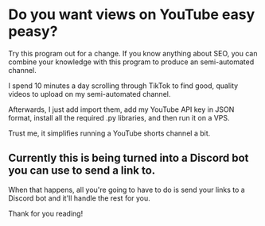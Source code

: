 # Do you want views on YouTube easy peasy? 

Try this program out for a change. If you know anything about SEO, you can combine your knowledge with this program to produce an semi-automated channel. 

I spend 10 minutes a day scrolling through TikTok to find good, quality videos to upload on my semi-automated channel. 

Afterwards, I just add import them, add my YouTube API key in JSON format, install all the required .py libraries, and then run it on a VPS.

Trust me, it simplifies running a YouTube shorts channel a bit.



## Currently this is being turned into a Discord bot you can use to send a link to.

When that happens, all you're going to have to do is send your links to a Discord bot and it'll handle the rest for you. 

Thank for you reading!
